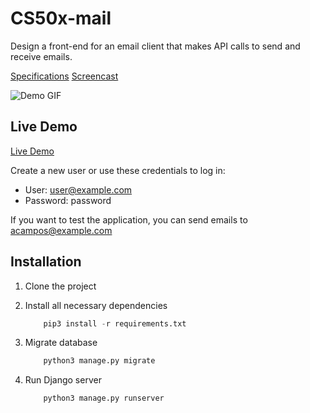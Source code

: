 # CS50x-mail
Design a front-end for an email client that makes API calls to send and receive emails.

[Specifications](https://cs50.harvard.edu/web/2020/projects/3/mail/)
[Screencast](https://www.youtube.com/watch?v=eEfJGCZ1xf8)

![Demo GIF](https://user-images.githubusercontent.com/9263545/159908669-e55b5cf8-dd4d-4b65-adb1-5a5001946263.gif)

## Live Demo
[Live Demo](https://acampos-cs50x-mail.herokuapp.com/login)

Create a new user or use these credentials to log in:
- User: user@example.com
- Password: password

If you want to test the application, you can send emails to acampos@example.com


## Installation

1. Clone the project

2. Install all necessary dependencies
    ```python
        pip3 install -r requirements.txt
    ```

3. Migrate database
    ```python
        python3 manage.py migrate
    ```

4. Run Django server
    ```python
        python3 manage.py runserver
    ```
